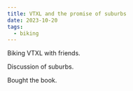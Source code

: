 ```yaml
---
title: VTXL and the promise of suburbs
date: 2023-10-20
tags:
  - biking
---
```

Biking VTXL with friends.

Discussion of suburbs.

Bought the book.